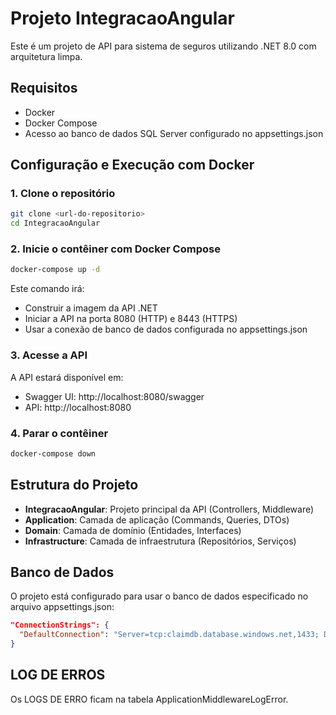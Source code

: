 # Projeto IntegracaoAngular

Este é um projeto de API para sistema de seguros utilizando .NET 8.0 com arquitetura limpa.

## Requisitos

- Docker
- Docker Compose
- Acesso ao banco de dados SQL Server configurado no appsettings.json

## Configuração e Execução com Docker

### 1. Clone o repositório

```bash
git clone <url-do-repositorio>
cd IntegracaoAngular
```

### 2. Inicie o contêiner com Docker Compose

```bash
docker-compose up -d
```

Este comando irá:
- Construir a imagem da API .NET
- Iniciar a API na porta 8080 (HTTP) e 8443 (HTTPS)
- Usar a conexão de banco de dados configurada no appsettings.json

### 3. Acesse a API

A API estará disponível em:
- Swagger UI: http://localhost:8080/swagger
- API: http://localhost:8080

### 4. Parar o contêiner

```bash
docker-compose down
```

## Estrutura do Projeto

- **IntegracaoAngular**: Projeto principal da API (Controllers, Middleware)
- **Application**: Camada de aplicação (Commands, Queries, DTOs)
- **Domain**: Camada de domínio (Entidades, Interfaces)
- **Infrastructure**: Camada de infraestrutura (Repositórios, Serviços)

## Banco de Dados

O projeto está configurado para usar o banco de dados especificado no arquivo appsettings.json:

```json
"ConnectionStrings": {
  "DefaultConnection": "Server=tcp:claimdb.database.windows.net,1433; Database=claimdb; User Id=victor; Password=@Dev2025;Trusted_Connection=False;Encrypt=True;"
}
```


## LOG DE ERROS

Os LOGS DE ERRO ficam na tabela ApplicationMiddlewareLogError.

```select * from ApplicationMiddlewareLogError
```